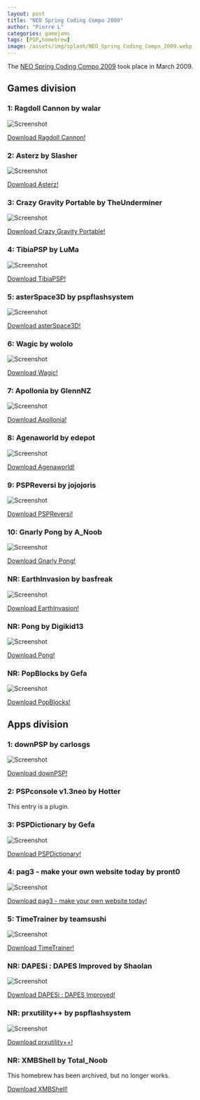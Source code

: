 ```yaml
---
layout: post
title: "NEO Spring Coding Compo 2009"
author: "Pierre L"
categories: gamejams
tags: [PSP,homebrew]
image: /assets/img/splash/NEO_Spring_Coding_Compo_2009.webp
---
```


The [NEO Spring Coding Compo 2009](https://www.neoflash.com/go/index.php/2009/03/21/the-neo-spring-coding-compo-2009-have-closed-now/) took place in March 2009.

## Games division

### 1: Ragdoll Cannon by walar

![Screenshot](https://github.com/PSP-Archive/PSP-Archive.github.io/raw/gh-pages/assets/img/snaps/ragdollcannon.webp)

<a href="https://archive.org/details/ragdoll-cannon.-7z">Download Ragdoll Cannon!</a>

### 2: Asterz by Slasher

![Screenshot](https://github.com/PSP-Archive/PSP-Archive.github.io/raw/gh-pages/assets/img/snaps/ASTE01584_00001.webp)

<a href="https://archive.org/details/asterz.-7z">Download Asterz!</a>

### 3: Crazy Gravity Portable by TheUnderminer

![Screenshot](https://github.com/PSP-Archive/PSP-Archive.github.io/raw/gh-pages/assets/img/snaps/crazygravityportable.webp)

<a href="https://archive.org/details/cgp-1.1.7z">Download Crazy Gravity Portable!</a>

### 4: TibiaPSP by LuMa

![Screenshot](https://github.com/PSP-Archive/PSP-Archive.github.io/raw/gh-pages/assets/img/snaps/TIBI00979_00000.webp)

<a href="https://archive.org/details/tibia-pspv-0.2.7z">Download TibiaPSP!</a>

### 5: asterSpace3D by pspflashsystem

![Screenshot](https://github.com/PSP-Archive/PSP-Archive.github.io/raw/gh-pages/assets/img/snaps/20210725025414.webp)

<a href="https://archive.org/details/asterSpace3D.7z">Download asterSpace3D!</a>

### 6: Wagic by wololo

![Screenshot](https://github.com/PSP-Archive/PSP-Archive.github.io/raw/gh-pages/assets/img/snaps/wagic.webp)

<a href="https://archive.org/details/wth-0186-psp.-7z">Download Wagic!</a>

### 7: Apollonia by GlennNZ

![Screenshot](https://github.com/PSP-Archive/PSP-Archive.github.io/raw/gh-pages/assets/img/snaps/MOBI01397_00001.webp)

<a href="https://archive.org/details/mobileassault.7z_202101">Download Apollonia!</a>

### 8: Agenaworld by edepot

![Screenshot](https://github.com/PSP-Archive/PSP-Archive.github.io/raw/gh-pages/assets/img/snaps/agenaworld.webp)

<a href="https://archive.org/details/agenaworld.-7z">Download Agenaworld!</a>

### 9: PSPReversi by jojojoris

![Screenshot](https://github.com/PSP-Archive/PSP-Archive.github.io/raw/gh-pages/assets/img/snaps/PSPR01208_00000.webp)

<a href="https://archive.org/details/pspreversi-v-1.0.7z">Download PSPReversi!</a>

### 10: Gnarly Pong by A_Noob

![Screenshot](https://github.com/PSP-Archive/PSP-Archive.github.io/raw/gh-pages/assets/img/snaps/20210620071125.webp)

<a href="https://archive.org/details/gnar-pong.-7z">Download Gnarly Pong!</a>

### NR: EarthInvasion by basfreak

![Screenshot](https://github.com/PSP-Archive/PSP-Archive.github.io/raw/gh-pages/assets/img/snaps/EART01339_00001.webp)

<a href="https://archive.org/details/earth-invasion.-7z">Download EarthInvasion!</a>

### NR: Pong by Digikid13

![Screenshot](https://github.com/PSP-Archive/PSP-Archive.github.io/raw/gh-pages/assets/img/snaps/20210620071225.webp)

<a href="https://archive.org/details/pong-v-0.5.1.7z">Download Pong!</a>

### NR: PopBlocks by Gefa

![Screenshot](https://github.com/PSP-Archive/PSP-Archive.github.io/raw/gh-pages/assets/img/snaps/POPB00909_00000.webp)

<a href="https://archive.org/details/pop-blocksv-1.0.1.7z">Download PopBlocks!</a>

## Apps division

### 1: downPSP by carlosgs

![Screenshot](https://github.com/PSP-Archive/PSP-Archive.github.io/raw/gh-pages/assets/img/snaps/20210623205733.webp)

<a href="https://archive.org/details/down-psp-v-1.9-beta.-7z">Download downPSP!</a>

### 2: PSPconsole v1.3neo by Hotter

This entry is a plugin.

### 3: PSPDictionary by Gefa

![Screenshot](https://github.com/PSP-Archive/PSP-Archive.github.io/raw/gh-pages/assets/img/snaps/PSPD01742_00000.webp)

<a href="https://archive.org/details/pspdictionary-v-3.1.0.7z">Download PSPDictionary!</a>

### 4: pag3 - make your own website today by pront0

![Screenshot](https://github.com/PSP-Archive/PSP-Archive.github.io/raw/gh-pages/assets/img/snaps/PAG300363_00001.webp)

<a href="https://archive.org/details/pag3.7z">Download pag3 - make your own website today!</a>

### 5: TimeTrainer by teamsushi

![Screenshot](https://github.com/PSP-Archive/PSP-Archive.github.io/raw/gh-pages/assets/img/snaps/TIME01385_00000.webp)

<a href="https://archive.org/details/timetrainer0_6.7z">Download TimeTrainer!</a>

### NR: DAPESi : DAPES Improved by Shaolan

![Screenshot](https://github.com/PSP-Archive/PSP-Archive.github.io/raw/gh-pages/assets/img/snaps/DAPE00470_00000.webp)

<a href="https://archive.org/details/dapesi.-7z">Download DAPESi : DAPES Improved!</a>

### NR: prxutility++ by pspflashsystem

![Screenshot](https://github.com/PSP-Archive/PSP-Archive.github.io/raw/gh-pages/assets/img/snaps/PRXU02192_00000.webp)

<a href="https://archive.org/details/prxutility-7.0-install">Download prxutility++!</a>

### NR: XMBShell by Total_Noob

This homebrew has been archived, but no longer works.

<a href="https://archive.org/details/xmbshell-installer">Download XMBShell!</a>
